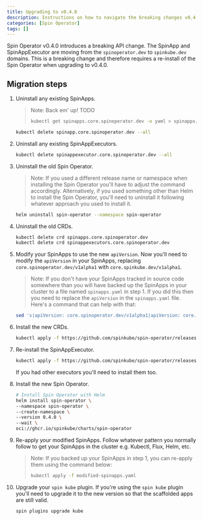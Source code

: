 ```yaml
---
title: Upgrading to v0.4.0
description: Instructions on how to navigate the breaking changes v0.4.0 introduces.
categories: [Spin Operator]
tags: []
---
```


Spin Operator v0.4.0 introduces a breaking API change. The SpinApp and SpinAppExecutor are moving from the `spinoperator.dev` to `spinkube.dev` domains. This is a breaking change and therefore requires a re-install of the Spin Operator when upgrading to v0.4.0.

## Migration steps

1. Uninstall any existing SpinApps.

   > Note: Back em' up! TODO
   >
   > ```sh
   > kubectl get spinapps.core.spinoperator.dev -o yaml > spinapps.yaml
   > ```

   ```sh
   kubectl delete spinapp.core.spinoperator.dev --all
   ```

2. Uninstall any existing SpinAppExecutors.
   ```sh
   kubectl delete spinappexecutor.core.spinoperator.dev --all
   ```
3. Uninstall the old Spin Operator.
   > Note: If you used a different release name or namespace when installing the Spin Operator you'll have to adjust the command accordingly. Alternatively, if you used something other than Helm to install the Spin Operator, you'll need to uninstall it following whatever approach you used to install it.
   ```sh
   helm uninstall spin-operator --namespace spin-operator
   ```
4. Uninstall the old CRDs.
   ```sh
   kubectl delete crd spinapps.core.spinoperator.dev
   kubectl delete crd spinappexecutors.core.spinoperator.dev
   ```
5. Modify your SpinApps to use the new `apiVersion`.
   Now you'll need to modify the `apiVersion` in your SpinApps, replacing `core.spinoperator.dev/v1alpha1` with `core.spinkube.dev/v1alpha1`.
   > Note: If you don't have your SpinApps tracked in source code somewhere than you will have backed up the SpinApps in your cluster to a file named `spinapps.yaml` in step 1. If you did this then you need to replace the `apiVersion` in the `spinapps.yaml` file. Here's a command that can help with that:
   ```sh
   sed 's|apiVersion: core.spinoperator.dev/v1alpha1|apiVersion: core.spinkube.dev/v1alpha1|g' spinapps.yaml > modified-spinapps.yaml
   ```
6. Install the new CRDs.
   ```sh
   kubectl apply -f https://github.com/spinkube/spin-operator/releases/download/v0.4.0/spin-operator.crds.yaml
   ```
7. Re-install the SpinAppExecutor.
   ```sh
   kubectl apply -f https://github.com/spinkube/spin-operator/releases/download/v0.4.0/spin-operator.shim-executor.yaml
   ```
   If you had other executors you'll need to install them too.
8. Install the new Spin Operator.
   ```sh
   # Install Spin Operator with Helm
   helm install spin-operator \
   --namespace spin-operator \
   --create-namespace \
   --version 0.4.0 \
   --wait \
   oci://ghcr.io/spinkube/charts/spin-operator
   ```
9. Re-apply your modified SpinApps.
   Follow whatever pattern you normally follow to get your SpinApps in the cluster e.g. Kubectl, Flux, Helm, etc.
   > Note: If you backed up your SpinApps in step 1, you can re-apply them using the command below:
   >
   > ```sh
   > kubectl apply -f modified-spinapps.yaml
   > ```
10. Upgrade your `spin kube` plugin.
    If you're using the `spin kube` plugin you'll need to upgrade it to the new version so that the scaffolded apps are still valid.
    ```sh
    spin plugins upgrade kube
    ```
